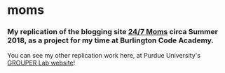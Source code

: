 # moms
<h3>My replication of the blogging site <a href="https://247moms.com/">24/7 Moms</a> circa Summer 2018, as a project for my time at Burlington Code Academy.</h3>
<p> You can see my other replication work here, at Purdue University's <a href="https://engineering.purdue.edu/GrouperLab/">GROUPER Lab website</a>!</p>
